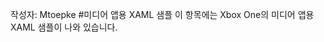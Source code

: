 작성자&#58; Mtoepke
#미디어 앱용 XAML 샘플
이 항목에는 Xbox One의 미디어 앱용 XAML 샘플이 나와 있습니다.


<!--HONumber=Jun16_HO4-->


